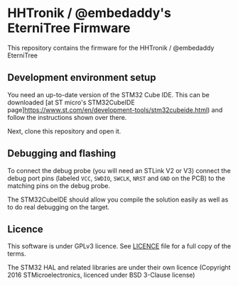 HHTronik / @embedaddy's EterniTree Firmware
===========================================

This repository contains the firmware for the HHTronik / @embedaddy EterniTree

Development environment setup
-----------------------------

You need an up-to-date version of the STM32 Cube IDE. This can be downloaded [at ST micro's STM32CubeIDE page]https://www.st.com/en/development-tools/stm32cubeide.html) and follow the instructions shown over there.

Next, clone this repository and open it.

Debugging and flashing
----------------------

To connect the debug probe (you will need an STLink V2 or V3) connect the debug port pins (labeled `VCC`, `SWDIO`, `SWCLK`, `NRST` and `GND` on the PCB) to the matching pins on the debug probe.

The STM32CubeIDE should allow you compile the solution easily as well as to do real debugging on the target.

Licence
-------

This software is under GPLv3 licence. See [LICENCE](./LICENCE) file for a full copy of the terms.

The STM32 HAL and related libraries are under their own licence (Copyright 2016 STMicroelectronics, licenced under BSD 3-Clause license)